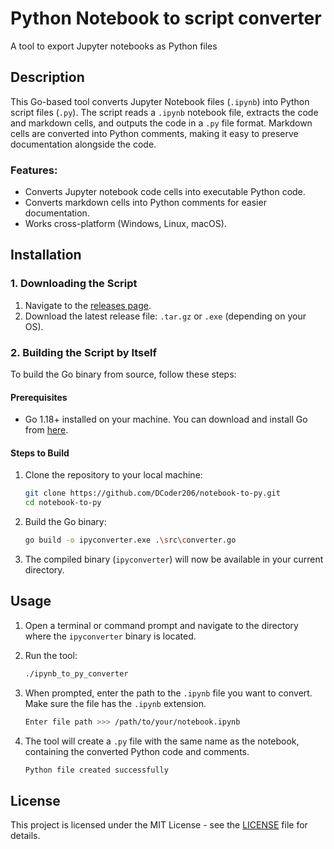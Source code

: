 # Python Notebook to script converter
A tool to export Jupyter notebooks as Python files

## Description

This Go-based tool converts Jupyter Notebook files (`.ipynb`) into Python script files (`.py`). The script reads a `.ipynb` notebook file, extracts the code and markdown cells, and outputs the code in a `.py` file format. Markdown cells are converted into Python comments, making it easy to preserve documentation alongside the code.

### Features:
- Converts Jupyter notebook code cells into executable Python code.
- Converts markdown cells into Python comments for easier documentation.
- Works cross-platform (Windows, Linux, macOS).

## Installation

### 1. Downloading the Script

1. Navigate to the [releases page](https://github.com/DCoder206/notebook-to-py/releases/tag/v1.0.0).
2. Download the latest release file: `.tar.gz` or `.exe` (depending on your OS).

### 2. Building the Script by Itself

To build the Go binary from source, follow these steps:

#### Prerequisites
- Go 1.18+ installed on your machine. You can download and install Go from [here](https://go.dev/dl/).

#### Steps to Build

1. Clone the repository to your local machine:

   ```bash
   git clone https://github.com/DCoder206/notebook-to-py.git
   cd notebook-to-py
   ```

2. Build the Go binary:

   ```bash
   go build -o ipyconverter.exe .\src\converter.go
   ```

3. The compiled binary (`ipyconverter`) will now be available in your current directory.

## Usage

1. Open a terminal or command prompt and navigate to the directory where the `ipyconverter` binary is located.
2. Run the tool:

   ```bash
   ./ipynb_to_py_converter
   ```

3. When prompted, enter the path to the `.ipynb` file you want to convert. Make sure the file has the `.ipynb` extension.

   ```bash
   Enter file path >>> /path/to/your/notebook.ipynb
   ```

4. The tool will create a `.py` file with the same name as the notebook, containing the converted Python code and comments.

   ```bash
   Python file created successfully
   ```

## License

This project is licensed under the MIT License - see the [LICENSE](LICENSE) file for details.
